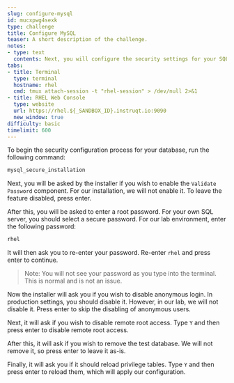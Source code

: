 ```yaml
---
slug: configure-mysql
id: mucxpwg4sexk
type: challenge
title: Configure MySQL
teaser: A short description of the challenge.
notes:
- type: text
  contents: Next, you will configure the security settings for your SQL server
tabs:
- title: Terminal
  type: terminal
  hostname: rhel
  cmd: tmux attach-session -t "rhel-session" > /dev/null 2>&1
- title: RHEL Web Console
  type: website
  url: https://rhel.${_SANDBOX_ID}.instruqt.io:9090
  new_window: true
difficulty: basic
timelimit: 600
---
```

To begin the security configuration process for your database, run the following command:
```bash
mysql_secure_installation
```

Next, you will be asked by the installer if you wish to enable the `Validate Password` component. For our installation, we will not enable it. To leave the feature disabled, press enter.

After this, you will be asked to enter a root password. For your own SQL server, you should select a secure password. For our lab environment, enter the following password:
```bash
rhel
```

It will then ask you to re-enter your password. Re-enter `rhel` and press enter to continue.

>Note: You will not see your password as you type into the terminal. This is normal and is not an issue.

Now the installer will ask you if you wish to disable anonymous login. In production settings, you should disable it. However, in our lab, we will not disable it. Press enter to skip the disabling of anonymous users.

Next, it will ask if you wish to disable remote root access. Type `Y` and then press enter to disable remote root access.

After this, it will ask if you wish to remove the test database. We will not remove it, so press enter to leave it as-is.

Finally, it will ask you if it should reload privilege tables. Type `Y` and then press enter to reload them, which will apply our configuration.